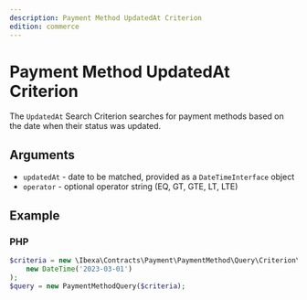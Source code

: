 ```yaml
---
description: Payment Method UpdatedAt Criterion
edition: commerce
---
```


# Payment Method UpdatedAt Criterion

The `UpdatedAt` Search Criterion searches for payment methods based on the date when their status was updated.

## Arguments

- `updatedAt` - date to be matched, provided as a `DateTimeInterface` object
- `operator` - optional operator string (EQ, GT, GTE, LT, LTE)

## Example

### PHP

``` php
$criteria = new \Ibexa\Contracts\Payment\PaymentMethod\Query\Criterion\UpdatedAt(
    new DateTime('2023-03-01')
);
$query = new PaymentMethodQuery($criteria);
```
